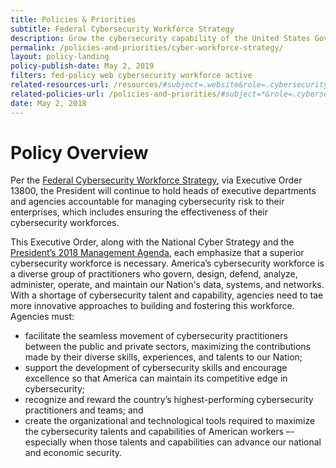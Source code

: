 ```yaml
---
title: Policies & Priorities
subtitle: Federal Cybersecurity Workforce Strategy
description: Grow the cybersecurity capability of the United States Government, increase integration of the Federal cybersecurity workforce, and strengthen the skills of Federal information technology and cybersecurity practitioners
permalink: /policies-and-priorities/cyber-workforce-strategy/
layout: policy-landing
policy-publish-date: May 2, 2019
filters: fed-policy web cybersecurity workforce active
related-resources-url: /resources/#subject=.website&role=.cybersecurity&status=*
related-policies-url: /policies-and-priorities/#subject=*&role=.cybersecurity&status=*
date: May 2, 2018
---
```

# Policy Overview #
Per the [Federal Cybersecurity Workforce Strategy](https://www.whitehouse.gov/presidential-actions/executive-order-americas-cybersecurity-workforce/), via Executive Order 13800, the President will continue to hold heads of executive departments and agencies accountable for managing cybersecurity risk to their enterprises, which includes ensuring the effectiveness of their cybersecurity workforces.

This Executive Order, along with the National Cyber Strategy and the [President’s 2018 Management Agenda](https://www.performance.gov/PMA/PMA.html), each emphasize that a superior cybersecurity workforce is necessary. America’s cybersecurity workforce is a diverse group of practitioners who govern, design, defend, analyze, administer, operate, and maintain our Nation's data, systems, and networks. With a shortage of cybersecurity talent and capability, agencies need to tae more innovative approaches to building and fostering this workforce. Agencies must:

- facilitate the seamless movement of cybersecurity practitioners between the public and private sectors, maximizing the contributions made by their diverse skills, experiences, and talents to our Nation;
- support the development of cybersecurity skills and encourage excellence so that America can maintain its competitive edge in cybersecurity;
- recognize and reward the country’s highest-performing cybersecurity practitioners and teams; and
- create the organizational and technological tools required to maximize the cybersecurity talents and capabilities of American workers –-especially when those talents and capabilities can advance our national and economic security.  
&nbsp;
